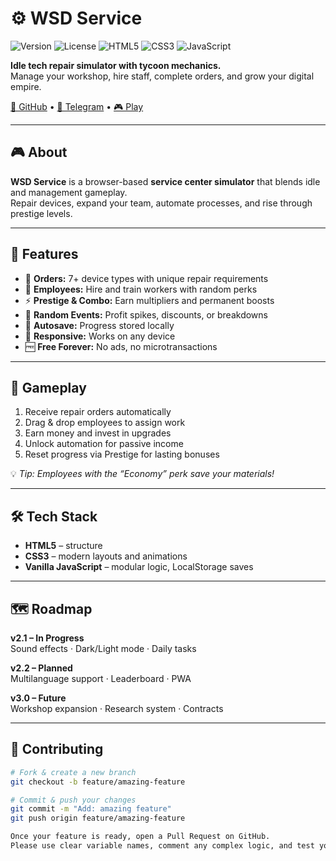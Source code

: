 # ⚙️ WSD Service

![Version](https://img.shields.io/badge/version-2.0.0-blue.svg)
![License](https://img.shields.io/badge/license-MIT-green.svg)
![HTML5](https://img.shields.io/badge/HTML5-E34F26?logo=html5&logoColor=white)
![CSS3](https://img.shields.io/badge/CSS3-1572B6?logo=css3&logoColor=white)
![JavaScript](https://img.shields.io/badge/JavaScript-F7DF1E?logo=javascript&logoColor=black)

**Idle tech repair simulator with tycoon mechanics.**  
Manage your workshop, hire staff, complete orders, and grow your digital empire.

[🔗 GitHub](https://github.com/avricktikill/wsd-service) • [💬 Telegram](https://t.me/arhfuo) • [🎮 Play](https://celestial-forge.com/)

---

## 🎮 About

**WSD Service** is a browser-based **service center simulator** that blends idle and management gameplay.  
Repair devices, expand your team, automate processes, and rise through prestige levels.

---

## 🚀 Features

- 🧰 **Orders:** 7+ device types with unique repair requirements  
- 👥 **Employees:** Hire and train workers with random perks  
- ⚡ **Prestige & Combo:** Earn multipliers and permanent boosts  
- 🎲 **Random Events:** Profit spikes, discounts, or breakdowns  
- 💾 **Autosave:** Progress stored locally  
- 📱 **Responsive:** Works on any device  
- 🆓 **Free Forever:** No ads, no microtransactions

---

## 🧩 Gameplay

1. Receive repair orders automatically  
2. Drag & drop employees to assign work  
3. Earn money and invest in upgrades  
4. Unlock automation for passive income  
5. Reset progress via Prestige for lasting bonuses  

💡 *Tip: Employees with the “Economy” perk save your materials!*

---

## 🛠️ Tech Stack

- **HTML5** – structure  
- **CSS3** – modern layouts and animations  
- **Vanilla JavaScript** – modular logic, LocalStorage saves  

---

## 🗺️ Roadmap

**v2.1 – In Progress**  
Sound effects · Dark/Light mode · Daily tasks  

**v2.2 – Planned**  
Multilanguage support · Leaderboard · PWA  

**v3.0 – Future**  
Workshop expansion · Research system · Contracts  

---

## 🤝 Contributing

```bash
# Fork & create a new branch
git checkout -b feature/amazing-feature

# Commit & push your changes
git commit -m "Add: amazing feature"
git push origin feature/amazing-feature

Once your feature is ready, open a Pull Request on GitHub.
Please use clear variable names, comment any complex logic, and test your code before submitting.

